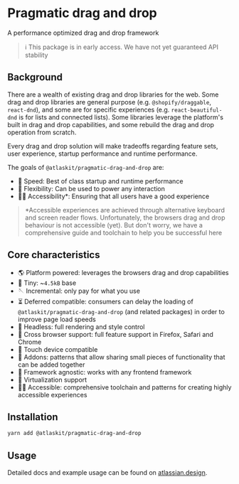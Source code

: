 # Pragmatic drag and drop

A performance optimized drag and drop framework

> ℹ️ This package is in early access. We have not yet guaranteed API stability

## Background

There are a wealth of existing drag and drop libraries for the web. Some drag and drop libraries are general purpose (e.g. `@shopify/draggable`, `react-dnd`), and some are for specific experiences (e.g. `react-beautiful-dnd` is for lists and connected lists). Some libraries leverage the platform's built in drag and drop capabilities, and some rebuild the drag and drop operation from scratch.

Every drag and drop solution will make tradeoffs regarding feature sets, user experience, startup performance and runtime performance.

The goals of `@atlaskit/pragmatic-drag-and-drop` are:

- 🚀 Speed: Best of class startup and runtime performance
- 🤸 Flexibility: Can be used to power any interaction
- 🧑‍🦽 Accessibility\*: Ensuring that all users have a good experience

> \*Accessible experiences are achieved through alternative keyboard and screen reader flows. Unfortunately, the browsers drag and drop behaviour is not accessible (yet). But don't worry, we have a comprehensive guide and toolchain to help you be successful here

## Core characteristics

- 🌎 Platform powered: leverages the browsers drag and drop capabilities
- 🐁 Tiny: ~`4.5kB` base
- 🪡 Incremental: only pay for what you use
- ⏳ Deferred compatible: consumers can delay the loading of `@atlaskit/pragmatic-drag-and-drop` (and related packages) in order to improve page load speeds
- 🎨 Headless: full rendering and style control
- 🦊 Cross browser support: full feature support in Firefox, Safari and Chrome
- 📱 Touch device compatible
- 🎁 Addons: patterns that allow sharing small pieces of functionality that can be added together
- 🎄 Framework agnostic: works with any frontend framework
- 👾 Virtualization support
- 🧑‍🦽 Accessible: comprehensive toolchain and patterns for creating highly accessible experiences

## Installation

```sh
yarn add @atlaskit/pragmatic-drag-and-drop
```

## Usage

Detailed docs and example usage can be found on [atlassian.design](https://atlassian.design/components/pragmatic-drag-and-drop/).
